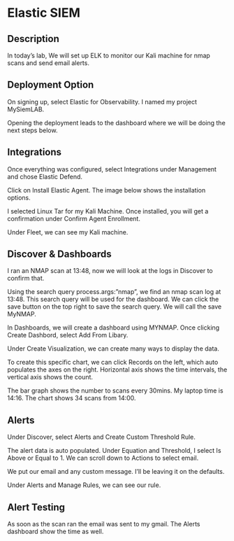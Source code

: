 <h1>Elastic SIEM</h1>
<h2>Description</h2>
In today’s lab, We will set up ELK to monitor our Kali machine for nmap scans and send email alerts.

<h2>Deployment Option</h2>

On signing up, select Elastic for Observability. I named my project MySiemLAB.

Opening the deployment leads to the dashboard where we will be doing the next steps below.

<h2>Integrations</h2>

Once everything was configured, select Integrations under Management and chose Elastic Defend.


Click on Install Elastic Agent. The image below shows the installation options.

I selected Linux Tar for my Kali Machine. Once installed, you will get a confirmation under Confirm Agent Enrollment.


Under Fleet, we can see my Kali machine.

<h2>Discover & Dashboards</h2>

I ran an NMAP scan at 13:48, now we will look at the logs in Discover to confirm that.

Using the search query process.args:”nmap”, we find an nmap scan log at 13:48. This search query will be used for the dashboard. We can click the save button on the top right to save the search query. We will call the save MyNMAP.


In Dashboards, we will create a dashboard using MYNMAP. Once clicking Create Dashbord, select Add From Libary.


Under Create Visualization, we can create many ways to display the data.

To create this specific chart, we can click Records on the left, which auto populates the axes on the right. Horizontal axis shows the time intervals, the vertical axis shows the count.

The bar graph shows the number to scans every 30mins. My laptop time is 14:16. The chart shows 34 scans from 14:00.


<h2>Alerts</h2>


Under Discover, select Alerts and Create Custom Threshold Rule.


The alert data is auto populated. Under Equation and Threshold, I select Is Above or Equal to 1. We can scroll down to Actions to select email. 


We put our email and any custom message. I’ll be leaving it on the defaults.


Under Alerts and Manage Rules, we can see our rule.

<h2>Alert Testing</h2>



As soon as the scan ran the email was sent to my gmail. The Alerts dashboard show the time as well.

